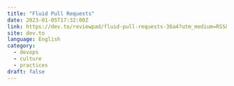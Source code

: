 ```yaml
---
title: "Fluid Pull Requests"
date: 2023-01-05T17:32:00Z
link: https://dev.to/reviewpad/fluid-pull-requests-36a4?utm_medium=RSS&utm_source=news.12bit.vn
site: dev.to
language: English
category:
  - devops
  - culture
  - practices
draft: false
---
```

